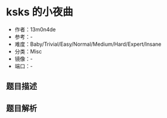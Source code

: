 # ksks 的小夜曲

- 作者：13m0n4de
- 参考：-
- 难度：Baby/Trivial/Easy/Normal/Medium/Hard/Expert/Insane
- 分类：Misc
- 镜像：-
- 端口：-

## 题目描述

<description>

## 题目解析

<analysis>
